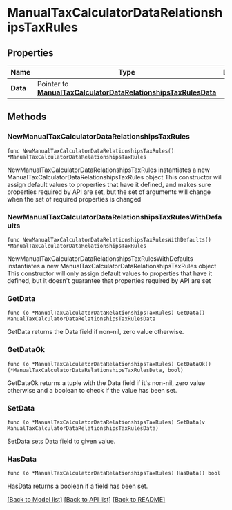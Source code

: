 # ManualTaxCalculatorDataRelationshipsTaxRules

## Properties

Name | Type | Description | Notes
------------ | ------------- | ------------- | -------------
**Data** | Pointer to [**ManualTaxCalculatorDataRelationshipsTaxRulesData**](ManualTaxCalculatorDataRelationshipsTaxRulesData.md) |  | [optional] 

## Methods

### NewManualTaxCalculatorDataRelationshipsTaxRules

`func NewManualTaxCalculatorDataRelationshipsTaxRules() *ManualTaxCalculatorDataRelationshipsTaxRules`

NewManualTaxCalculatorDataRelationshipsTaxRules instantiates a new ManualTaxCalculatorDataRelationshipsTaxRules object
This constructor will assign default values to properties that have it defined,
and makes sure properties required by API are set, but the set of arguments
will change when the set of required properties is changed

### NewManualTaxCalculatorDataRelationshipsTaxRulesWithDefaults

`func NewManualTaxCalculatorDataRelationshipsTaxRulesWithDefaults() *ManualTaxCalculatorDataRelationshipsTaxRules`

NewManualTaxCalculatorDataRelationshipsTaxRulesWithDefaults instantiates a new ManualTaxCalculatorDataRelationshipsTaxRules object
This constructor will only assign default values to properties that have it defined,
but it doesn't guarantee that properties required by API are set

### GetData

`func (o *ManualTaxCalculatorDataRelationshipsTaxRules) GetData() ManualTaxCalculatorDataRelationshipsTaxRulesData`

GetData returns the Data field if non-nil, zero value otherwise.

### GetDataOk

`func (o *ManualTaxCalculatorDataRelationshipsTaxRules) GetDataOk() (*ManualTaxCalculatorDataRelationshipsTaxRulesData, bool)`

GetDataOk returns a tuple with the Data field if it's non-nil, zero value otherwise
and a boolean to check if the value has been set.

### SetData

`func (o *ManualTaxCalculatorDataRelationshipsTaxRules) SetData(v ManualTaxCalculatorDataRelationshipsTaxRulesData)`

SetData sets Data field to given value.

### HasData

`func (o *ManualTaxCalculatorDataRelationshipsTaxRules) HasData() bool`

HasData returns a boolean if a field has been set.


[[Back to Model list]](../README.md#documentation-for-models) [[Back to API list]](../README.md#documentation-for-api-endpoints) [[Back to README]](../README.md)


